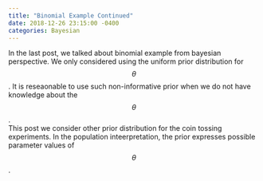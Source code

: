 ```yaml
---
title: "Binomial Example Continued"
date: 2018-12-26 23:15:00 -0400
categories: Bayesian
---
```

In the last post, we talked about binomial example from bayesian perspective. We only considered using the uniform prior distribution for $$ \theta $$. It is reseaonable to use such non-informative prior when we do not have knowledge about the $$ \theta $$. <br/>
This post we consider other prior distribution for the coin tossing experiments. In the population inteerpretation, the prior expresses possible parameter values of $$ \theta $$.
